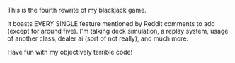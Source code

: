 This is the fourth rewrite of my blackjack game.

It boasts EVERY SINGLE feature mentioned by Reddit comments to add (except for around five).
I'm talking deck simulation, a replay system, usage of another class, dealer ai (sort of not really), and much more.

Have fun with my objectively terrible code!
